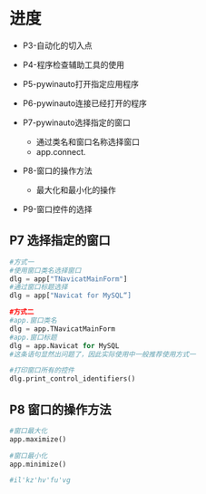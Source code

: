 # 进度
* P3-自动化的切入点
* P4-程序检查辅助工具的使用
* P5-pywinauto打开指定应用程序
* P6-pywinauto连接已经打开的程序
* P7-pywinauto选择指定的窗口
	* 通过类名和窗口名称选择窗口
	* app.connect.
* P8-窗口的操作方法
	* 最大化和最小化的操作

* P9-窗口控件的选择

## P7 选择指定的窗口
```Python
#方式一
#使用窗口类名选择窗口
dlg = app["TNavicatMainForm"]
#通过窗口标题选择
dlg = app["Navicat for MySQL“]

#方式二
#app.窗口类名
dlg = app.TNavicatMainForm
#app.窗口标题
dlg = app.Navicat for MySQL
#这条语句显然出问题了，因此实际使用中一般推荐使用方式一

#打印窗口所有的控件
dlg.print_control_identifiers()
```	

## P8 窗口的操作方法
```Python
#窗口最大化
app.maximize()

#窗口最小化
app.minimize()

#il'kz'hv'fu'vg
```
<!--stackedit_data:
eyJoaXN0b3J5IjpbLTEyMDE4MDgxNjcsLTE4NjQ1NTA4ODEsOT
k4NDk2NTMxLDk5ODQ5NjUzMSwtMTUzNDY3NzUwNywtNzY3MTg0
NDAsLTI1NzQ2NjI2NywxNzgzNTg2ODkxLC0xMTg3NzYxMDA4LC
0xNTU4MzQ2MDk2LDU0MTcxNTI3NCwyMjI3ODQxMTksLTEzODI5
MTAzNzFdfQ==
-->